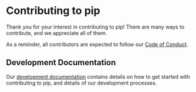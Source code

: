 # Contributing to pip

Thank you for your interest in contributing to pip! There are many ways to
contribute, and we appreciate all of them.

As a reminder, all contributors are expected to follow our [Code of Conduct][coc].

[coc]: https://www.pypa.io/en/latest/code-of-conduct/

## Development Documentation

Our [development documentation](https://pip.pypa.io/en/latest/development/) contains details on how to get started with contributing to pip, and details of our development processes.
